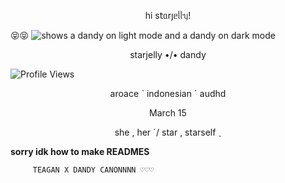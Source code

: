 <p align="center">һі s𝗍ᥲrȷᥱᥣᥣᥡ!</p> 😝😝




<picture>
 <source media="(prefers-color-scheme: dark)" [srcset="(https://files.catbox.moe/57pfbk.gif)">
 <source media="(prefers-color-scheme: light)" srcset="https://files.catbox.moe/9nongc.gif">
 <img alt="shows a dandy on light mode and a dandy on dark mode" src="https://files.catbox.moe/01u8gt.png">
</picture>


<p align="center">starjelly •/• dandy </p>

![Profile Views](https://komarev.com/ghpvc/?username=starjelly&color=b8c0ff)


<p align="center">aroace ˋ indonesian ˊ audhd</p>

<p align="center">March 15</p>

<p align="center">she , her ˊ/ star , starself ˎ</p>

**sorry idk how to make READMES**

         TEAGAN X DANDY CANONNNN ♡♡♡



